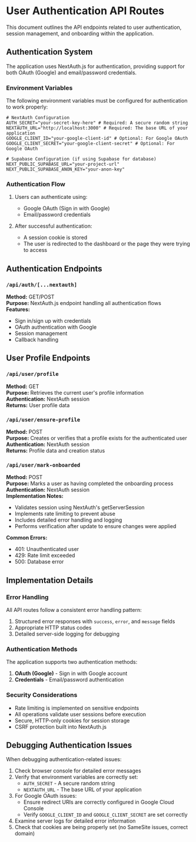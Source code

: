 # User Authentication API Routes

This document outlines the API endpoints related to user authentication, session management, and onboarding within the application.

## Authentication System

The application uses NextAuth.js for authentication, providing support for both OAuth (Google) and email/password credentials.

### Environment Variables

The following environment variables must be configured for authentication to work properly:

```
# NextAuth Configuration
AUTH_SECRET="your-secret-key-here" # Required: A secure random string
NEXTAUTH_URL="http://localhost:3000" # Required: The base URL of your application
GOOGLE_CLIENT_ID="your-google-client-id" # Optional: For Google OAuth
GOOGLE_CLIENT_SECRET="your-google-client-secret" # Optional: For Google OAuth

# Supabase Configuration (if using Supabase for database)
NEXT_PUBLIC_SUPABASE_URL="your-project-url"
NEXT_PUBLIC_SUPABASE_ANON_KEY="your-anon-key"
```

### Authentication Flow

1. Users can authenticate using:
   - Google OAuth (Sign in with Google)
   - Email/password credentials

2. After successful authentication:
   - A session cookie is stored
   - The user is redirected to the dashboard or the page they were trying to access

## Authentication Endpoints

### `/api/auth/[...nextauth]`

**Method:** GET/POST  
**Purpose:** NextAuth.js endpoint handling all authentication flows  
**Features:**
- Sign in/sign up with credentials
- OAuth authentication with Google
- Session management
- Callback handling

## User Profile Endpoints

### `/api/user/profile`

**Method:** GET  
**Purpose:** Retrieves the current user's profile information  
**Authentication:** NextAuth session  
**Returns:** User profile data

### `/api/user/ensure-profile`

**Method:** POST  
**Purpose:** Creates or verifies that a profile exists for the authenticated user  
**Authentication:** NextAuth session  
**Returns:** Profile data and creation status

### `/api/user/mark-onboarded`

**Method:** POST  
**Purpose:** Marks a user as having completed the onboarding process  
**Authentication:** NextAuth session  
**Implementation Notes:**
- Validates session using NextAuth's getServerSession
- Implements rate limiting to prevent abuse
- Includes detailed error handling and logging
- Performs verification after update to ensure changes were applied

**Common Errors:**
- 401: Unauthenticated user
- 429: Rate limit exceeded
- 500: Database error

## Implementation Details

### Error Handling

All API routes follow a consistent error handling pattern:

1. Structured error responses with `success`, `error`, and `message` fields
2. Appropriate HTTP status codes
3. Detailed server-side logging for debugging

### Authentication Methods

The application supports two authentication methods:

1. **OAuth (Google)** - Sign in with Google account
2. **Credentials** - Email/password authentication

### Security Considerations

- Rate limiting is implemented on sensitive endpoints
- All operations validate user sessions before execution
- Secure, HTTP-only cookies for session storage
- CSRF protection built into NextAuth.js

## Debugging Authentication Issues

When debugging authentication-related issues:

1. Check browser console for detailed error messages
2. Verify that environment variables are correctly set:
   - `AUTH_SECRET` - A secure random string
   - `NEXTAUTH_URL` - The base URL of your application
3. For Google OAuth issues:
   - Ensure redirect URIs are correctly configured in Google Cloud Console
   - Verify `GOOGLE_CLIENT_ID` and `GOOGLE_CLIENT_SECRET` are set correctly
4. Examine server logs for detailed error information
5. Check that cookies are being properly set (no SameSite issues, correct domain) 